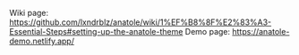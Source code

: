 Wiki page: https://github.com/lxndrblz/anatole/wiki/1%EF%B8%8F%E2%83%A3-Essential-Steps#setting-up-the-anatole-theme
Demo page: https://anatole-demo.netlify.app/